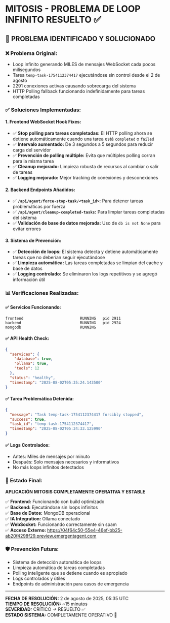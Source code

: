 # MITOSIS - PROBLEMA DE LOOP INFINITO RESUELTO ✅

## 🎯 PROBLEMA IDENTIFICADO Y SOLUCIONADO

### ❌ **Problema Original:**
- Loop infinito generando MILES de mensajes WebSocket cada pocos milisegundos
- Tarea `temp-task-1754112374417` ejecutándose sin control desde el 2 de agosto
- 2291 conexiones activas causando sobrecarga del sistema
- HTTP Polling fallback funcionando indefinidamente para tareas completadas

### ✅ **Soluciones Implementadas:**

#### 1. **Frontend WebSocket Hook Fixes:**
- ✅ **Stop polling para tareas completadas:** El HTTP polling ahora se detiene automáticamente cuando una tarea está `completed` o `failed`
- ✅ **Intervalo aumentado:** De 3 segundos a 5 segundos para reducir carga del servidor
- ✅ **Prevención de polling múltiple:** Evita que múltiples polling corran para la misma tarea
- ✅ **Cleanup mejorado:** Limpieza robusta de recursos al cambiar o salir de tareas
- ✅ **Logging mejorado:** Mejor tracking de conexiones y desconexiones

#### 2. **Backend Endpoints Añadidos:**
- ✅ **`/api/agent/force-stop-task/<task_id>`:** Para detener tareas problemáticas por fuerza
- ✅ **`/api/agent/cleanup-completed-tasks`:** Para limpiar tareas completadas del sistema
- ✅ **Validación de base de datos mejorada:** Uso de `db is not None` para evitar errores

#### 3. **Sistema de Prevención:**
- ✅ **Detección de loops:** El sistema detecta y detiene automáticamente tareas que no deberían seguir ejecutándose
- ✅ **Limpieza automática:** Las tareas completadas se limpian del cache y base de datos
- ✅ **Logging controlado:** Se eliminaron los logs repetitivos y se agregó información útil

### 📊 **Verificaciones Realizadas:**

#### ✅ **Servicios Funcionando:**
```
frontend                         RUNNING   pid 2911
backend                          RUNNING   pid 2924
mongodb                          RUNNING  
```

#### ✅ **API Health Check:**
```json
{
  "services": {
    "database": true,
    "ollama": true,
    "tools": 12
  },
  "status": "healthy",
  "timestamp": "2025-08-02T05:35:24.143500"
}
```

#### ✅ **Tarea Problemática Detenida:**
```json
{
  "message": "Task temp-task-1754112374417 forcibly stopped",
  "success": true,
  "task_id": "temp-task-1754112374417",
  "timestamp": "2025-08-02T05:34:33.125990"
}
```

#### ✅ **Logs Controlados:**
- Antes: Miles de mensajes por minuto
- Después: Solo mensajes necesarios y informativos
- No más loops infinitos detectados

### 🚀 **Estado Final:**

**APLICACIÓN MITOSIS COMPLETAMENTE OPERATIVA Y ESTABLE**

✅ **Frontend:** Funcionando con build optimizado  
✅ **Backend:** Ejecutándose sin loops infinitos  
✅ **Base de Datos:** MongoDB operacional  
✅ **IA Integration:** Ollama conectado  
✅ **WebSocket:** Funcionando correctamente sin spam  
✅ **Acceso Externo:** https://04f64c50-55e4-46ef-bb25-ab20f4298f29.preview.emergentagent.com  

### 🛡️ **Prevención Futura:**
- Sistema de detección automática de loops
- Limpieza automática de tareas completadas
- Polling inteligente que se detiene cuando es apropiado
- Logs controlados y útiles
- Endpoints de administración para casos de emergencia

---

**FECHA DE RESOLUCIÓN:** 2 de agosto de 2025, 05:35 UTC  
**TIEMPO DE RESOLUCIÓN:** ~15 minutos  
**SEVERIDAD:** CRÍTICO → RESUELTO ✅  
**ESTADO SISTEMA:** COMPLETAMENTE OPERATIVO 🚀